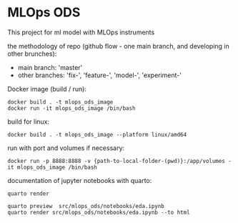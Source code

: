 # MLOps ODS
This project for ml model with MLOps instruments

the methodology of repo (github flow - one main branch, and developing in other brunches):
- main branch: 'master'
- other branches: 'fix-', 'feature-', 'model-', 'experiment-'

Docker image (build / run):
```commandline
docker build . -t mlops_ods_image
docker run -it mlops_ods_image /bin/bash
```
build for linux:
```commandline
docker build . -t mlops_ods_image --platform linux/amd64
```
run with port and volumes if necessary:
```commandline
docker run -p 8888:8888 -v {path-to-local-folder-(pwd)}:/app/volumes -it mlops_ods_image /bin/bash
```

documentation of jupyter notebooks with quarto:
```commandline
quarto render

quarto preview  src/mlops_ods/notebooks/eda.ipynb
quarto render src/mlops_ods/notebooks/eda.ipynb --to html
```
